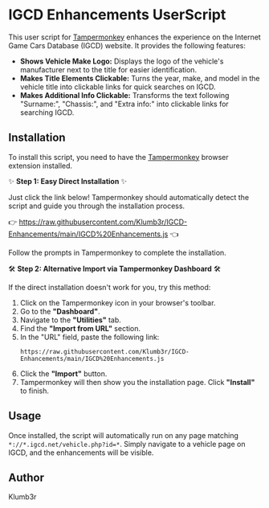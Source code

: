 # IGCD Enhancements UserScript

This user script for [Tampermonkey](https://www.tampermonkey.net/) enhances the experience on the Internet Game Cars Database (IGCD) website. It provides the following features:

* **Shows Vehicle Make Logo:** Displays the logo of the vehicle's manufacturer next to the title for easier identification.
* **Makes Title Elements Clickable:** Turns the year, make, and model in the vehicle title into clickable links for quick searches on IGCD.
* **Makes Additional Info Clickable:** Transforms the text following "Surname:", "Chassis:", and "Extra info:" into clickable links for searching IGCD.

## Installation

To install this script, you need to have the [Tampermonkey](https://www.tampermonkey.net/) browser extension installed.

✨ **Step 1: Easy Direct Installation** ✨

Just click the link below! Tampermonkey should automatically detect the script and guide you through the installation process.

👉 https://raw.githubusercontent.com/Klumb3r/IGCD-Enhancements/main/IGCD%20Enhancements.js 👈

Follow the prompts in Tampermonkey to complete the installation.

🛠️ **Step 2: Alternative Import via Tampermonkey Dashboard** 🛠️

If the direct installation doesn't work for you, try this method:

1.  Click on the Tampermonkey icon in your browser's toolbar.
2.  Go to the **"Dashboard"**.
3.  Navigate to the **"Utilities"** tab.
4.  Find the **"Import from URL"** section.
5.  In the "URL" field, paste the following link:
    ```
    https://raw.githubusercontent.com/Klumb3r/IGCD-Enhancements/main/IGCD%20Enhancements.js
    ```
6.  Click the **"Import"** button.
7.  Tampermonkey will then show you the installation page. Click **"Install"** to finish.

## Usage

Once installed, the script will automatically run on any page matching `*://*.igcd.net/vehicle.php?id=*`. Simply navigate to a vehicle page on IGCD, and the enhancements will be visible.

## Author

Klumb3r
